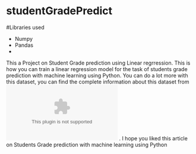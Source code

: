 # studentGradePredict
 
 
#Libraries used 
- Numpy
- Pandas
- 


This a Project on Student Grade prediction using Linear regrression. This is how you can train a linear regression model for the task of students grade prediction with machine learning using Python. 
You can do a lot more with this dataset, you can find the complete information about this dataset from ![here](https://raw.githubusercontent.com/amankharwal/Website-data/master/student-mat.csv) . I hope you liked this article on Students Grade prediction with machine learning using Python
